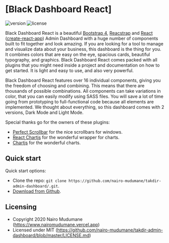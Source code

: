 # [Black Dashboard React]



![version](https://img.shields.io/badge/version-0.0.0-blue.svg) ![license](https://img.shields.io/badge/license-MIT-blue.svg)


Black Dashboard React is a beautiful [Bootstrap 4](http://getbootstrap.com/), [Reacstrap](https://reactstrap.github.io/) and [React](https://reactjs.org/) ([create-react-app](https://github.com/facebook/create-react-app)) Admin Dashboard with a huge number of components built to fit together and look amazing. If you are looking for a tool to manage and visualize data about your business, this dashboard is the thing for you. It combines colors that are easy on the eye, spacious cards, beautiful typography, and graphics.
Black Dashboard React comes packed with all plugins that you might need inside a project and documentation on how to get started. It is light and easy to use, and also very powerful.

Black Dashboard React features over 16 individual components, giving you the freedom of choosing and combining. This means that there are thousands of possible combinations. All components can take variations in color, that you can easily modify using SASS files. You will save a lot of time going from prototyping to full-functional code because all elements are implemented.
We thought about everything, so this dashboard comes with 2 versions, Dark Mode and Light Mode.

Special thanks go for the owners of these plugins:
- [Perfect Scrollbar](http://utatti.github.io/perfect-scrollbar/) for the nice scrollbars for windows.
- [React Chartjs](http://jerairrest.github.io/react-chartjs-2/) for the wonderful wrapper for charts.
- [Chartjs](https://www.chartjs.org/) for the wonderful charts.

## Quick start

Quick start options:

- Clone the repo: `git clone https://github.com/nairo-mudumane/takdir-admin-dashboard/.git`.
- [Download from Github](https://github.com/nairo-mudumane/takdir-admin-dashboard/archive/master.zip).

## Licensing

- Copyright 2020 Nairo Mudumane (https://www.nairomudumane.vercel.app)
- Licensed under MIT (https://github.com/nairo-mudumane/takdir-admin-dashboard/blob/master/LICENSE.md)